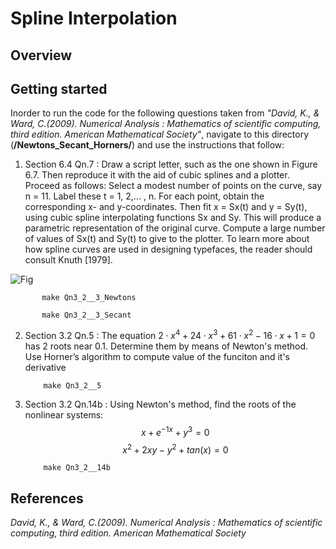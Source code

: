 # Spline Interpolation

## Overview


## Getting started
Inorder to run the code for the following questions taken from *"David, K., & Ward, C.(2009). Numerical Analysis : Mathematics of scientific computing, third edition. American Mathematical Society"*, navigate to this directory (**/Newtons_Secant_Horners/**) and use the instructions that follow:

1. Section 6.4 Qn.7 : Draw a script letter, such as the one shown in Figure 6.7. Then reproduce it with the aid of cubic splines and a plotter. Proceed as follows: Select a modest number of points on the
curve, say n = 11. Label these t = 1, 2,... , n. For each point, obtain the corresponding
x- and y-coordinates. Then fit x = Sx(t) and y = Sy(t), using cubic spline interpolating
functions Sx and Sy. This will produce a parametric representation of the original curve.
Compute a large number of values of Sx(t) and Sy(t) to give to the plotter. To learn more
about how spline curves are used in designing typefaces, the reader should consult Knuth
[1979].


![Fig](/images/Fig6_7.png)

           
           make Qn3_2__3_Newtons
           
           make Qn3_2__3_Secant
           
           
2. Section 3.2 Qn.5 : The equation $2 \cdot x^4 + 24 \cdot x^3 + 61 \cdot x^2 - 16 \cdot x + 1 = 0$ has $2$ roots near 0.1. Determine them by means of Newton's method. Use Horner’s algorithm to compute value of the funciton and it's derivative
           
           make Qn3_2__5   
           
3. Section 3.2 Qn.14b : Using Newton's method, find the roots of the nonlinear systems:
        $$x + e^{-1x} + y^3 = 0$$
        $$x^2 + 2xy - y^2 + tan(x) = 0$$
           
           make Qn3_2__14b


## References
*David, K., & Ward, C.(2009). Numerical Analysis : Mathematics of scientific computing, third edition. American Mathematical Society*
